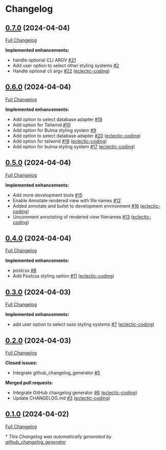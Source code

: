# Changelog

## [0.7.0](https://github.com/eclectic-coding/rails_app/tree/0.7.0) (2024-04-04)

[Full Changelog](https://github.com/eclectic-coding/rails_app/compare/0.6.0...0.7.0)

**Implemented enhancements:**

- handle optional CLI ARGV [\#21](https://github.com/eclectic-coding/rails_app/issues/21)
- Add user option to select other styling systems [\#2](https://github.com/eclectic-coding/rails_app/issues/2)
- Handle optional cli argv [\#22](https://github.com/eclectic-coding/rails_app/pull/22) ([eclectic-coding](https://github.com/eclectic-coding))

## [0.6.0](https://github.com/eclectic-coding/rails_app/tree/0.6.0) (2024-04-04)

[Full Changelog](https://github.com/eclectic-coding/rails_app/compare/0.5.0...0.6.0)

**Implemented enhancements:**

- Add option to select database adapter [\#19](https://github.com/eclectic-coding/rails_app/issues/19)
- Add option for Tailwind [\#10](https://github.com/eclectic-coding/rails_app/issues/10)
- Add option for Bulma styling system [\#9](https://github.com/eclectic-coding/rails_app/issues/9)
- Add option to select database adapter [\#20](https://github.com/eclectic-coding/rails_app/pull/20) ([eclectic-coding](https://github.com/eclectic-coding))
- Add option for tailwind [\#18](https://github.com/eclectic-coding/rails_app/pull/18) ([eclectic-coding](https://github.com/eclectic-coding))
- Add option for bulma styling system [\#17](https://github.com/eclectic-coding/rails_app/pull/17) ([eclectic-coding](https://github.com/eclectic-coding))

## [0.5.0](https://github.com/eclectic-coding/rails_app/tree/0.5.0) (2024-04-04)

[Full Changelog](https://github.com/eclectic-coding/rails_app/compare/0.4.0...0.5.0)

**Implemented enhancements:**

- Add more development tools [\#15](https://github.com/eclectic-coding/rails_app/issues/15)
- Enable Annotate rendered view with file names [\#12](https://github.com/eclectic-coding/rails_app/issues/12)
- Added annotate and bullet to development environment [\#16](https://github.com/eclectic-coding/rails_app/pull/16) ([eclectic-coding](https://github.com/eclectic-coding))
- Uncomment annotating of rendered view filenames [\#13](https://github.com/eclectic-coding/rails_app/pull/13) ([eclectic-coding](https://github.com/eclectic-coding))

## [0.4.0](https://github.com/eclectic-coding/rails_app/tree/0.4.0) (2024-04-04)

[Full Changelog](https://github.com/eclectic-coding/rails_app/compare/0.3.0...0.4.0)

**Implemented enhancements:**

- postcss [\#8](https://github.com/eclectic-coding/rails_app/issues/8)
- Add Postcss styling option [\#11](https://github.com/eclectic-coding/rails_app/pull/11) ([eclectic-coding](https://github.com/eclectic-coding))

## [0.3.0](https://github.com/eclectic-coding/rails_app/tree/0.3.0) (2024-04-03)

[Full Changelog](https://github.com/eclectic-coding/rails_app/compare/0.2.0...0.3.0)

**Implemented enhancements:**

- add user option to select sass styling systems [\#7](https://github.com/eclectic-coding/rails_app/pull/7) ([eclectic-coding](https://github.com/eclectic-coding))

## [0.2.0](https://github.com/eclectic-coding/rails_app/tree/0.2.0) (2024-04-03)

[Full Changelog](https://github.com/eclectic-coding/rails_app/compare/0.1.0...0.2.0)

**Closed issues:**

- Integrate github\_changelog\_generator  [\#5](https://github.com/eclectic-coding/rails_app/issues/5)

**Merged pull requests:**

- Integrate GitHub changelog generator [\#6](https://github.com/eclectic-coding/rails_app/pull/6) ([eclectic-coding](https://github.com/eclectic-coding))
- Update CHANGELOG.md [\#3](https://github.com/eclectic-coding/rails_app/pull/3) ([eclectic-coding](https://github.com/eclectic-coding))

## [0.1.0](https://github.com/eclectic-coding/rails_app/tree/0.1.0) (2024-04-02)

[Full Changelog](https://github.com/eclectic-coding/rails_app/compare/640f33991e4aaf2aa31cc9bb974bb094190f2aa3...0.1.0)



\* *This Changelog was automatically generated by [github_changelog_generator](https://github.com/github-changelog-generator/github-changelog-generator)*
